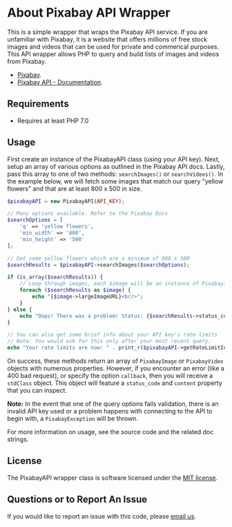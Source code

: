 # About Pixabay API Wrapper

This is a simple wrapper that wraps the Pixabay API service. If you are unfamiliar with Pixabay, it is a website that offers millions of free stock images and videos that can be used for private and commerical purposes. This API wrapper allows PHP to query and build lists of images and videos from Pixabay.

- [Pixabay](https://www.pixabay.com).
- [Pixabay API - Documentation](https://pixabay.com/api/docs/).

## Requirements

- Requires at least PHP 7.0

## Usage

First create an instance of the PixabayAPI class (using your API key). Next, setup an array of various options as outlined in the Pixabay API docs. Lastly, pass this array to one of two methods: `searchImages()` or `searchVideos()`. In the example below, we will fetch some images that match our query "yellow flowers" and that are at least 800 x 500 in size.

```php
$pixabayAPI = new PixabayAPI(API_KEY);

// Many options available. Refer to the Pixabay Docs
$searchOptions = [
    'q' => 'yellow flowers',
    'min_width' => '800',
    'min_height' => '500'
];

// Get some yellow flowers which are a minimum of 800 x 500
$searchResults = $pixabayAPI->searchImages($searchOptions);

if (is_array($searchResults)) {
    // Loop through images, each $image will be an instance of PixabayImage
    foreach ($searchResults as $image) {
        echo "{$image->largeImageURL}<br/>"; 
    }
} else {
    echo "Oops! There was a problem! Status: {$searchResults->status_code} with content: {$searchResults->content}";
}

// You can also get some brief info about your API key's rate limits
// Note: You would ask for this only after your most recent query.
echo "Your rate limits are now: " . print_r($pixabayAPI->getRateLimitInfo(), true);

```

On success, these methods return an array of `PixabayImage` or `PixabayVideo` objects with numerous properties. However, if you encounter an error (like a 400 bad request), or specify the option `callback`, then you will receive a `stdClass` object. This object will feature a `status_code` and `content` property that you can inspect.

**Note:** In the event that one of the query options fails validation, there is an invalid API key used or a problem happens with connecting to the API to begin with, a `PixabayException` will be thrown.

For more information on usage, see the source code and the related doc strings.

## License

The PixabayAPI wrapper class is software licensed under the [MIT license](https://opensource.org/licenses/MIT).

## Questions or to Report An Issue

If you would like to report an issue with this code, please [email us](mailto:github@coderslexicon.com).
